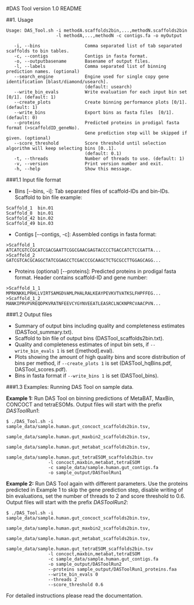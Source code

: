 #DAS Tool version 1.0 README


##1. Usage

``` 
Usage: DAS_Tool.sh -i methodA.scaffolds2bin,...,methodN.scaffolds2bin
                   -l methodA,...,methodN -c contigs.fa -o myOutput

   -i, --bins                 Comma separated list of tab separated scaffolds to bin tables.
   -c, --contigs              Contigs in fasta format.
   -o, --outputbasename       Basename of output files.
   -l, --labels               Comma separated list of binning prediction names. (optional)
   --search_engine            Engine used for single copy gene identification [blast/diamond/usearch].
                              (default: usearch)
   --write_bin_evals          Write evaluation for each input bin set [0/1]. (default: 1)
   --create_plots             Create binning performance plots [0/1]. (default: 1)
   --write_bins               Export bins as fasta files  [0/1]. (default: 0)
   --proteins                 Predicted proteins in prodigal fasta format (>scaffoldID_geneNo).
                              Gene prediction step will be skipped if given. (optional)
   --score_threshold          Score threshold until selection algorithm will keep selecting bins [0..1].
                              (default: 0.1)
   -t, --threads              Number of threads to use. (default: 1)
   -v, --version              Print version number and exit.
   -h, --help                 Show this message.

``` 


###1.1 Input file format
- Bins [\--bins, -i]: Tab separated files of scaffold-IDs and bin-IDs.
Scaffold to bin file example:
``` 
Scaffold_1	bin.01
Scaffold_8	bin.01
Scaffold_42	bin.02
Scaffold_49	bin.03
``` 
- Contigs [\--contigs, -c]: Assembled contigs in fasta format:
``` 
>Scaffold_1
ATCATCGTCCGCATCGACGAATTCGGCGAACGAGTACCCCTGACCATCTCCGATTA...
>Scaffold_2
GATCGTCACGCAGGCTATCGGAGCCTCGACCCGCAAGCTCTGCGCCTTGGAGCAGG...
``` 

- Proteins (optional) [\--proteins]: Predicted proteins in prodigal fasta format. Header contains scaffold-ID and gene number:
``` 
>Scaffold_1_1
MPRKNKKLPRHLLVIRTSAMGDVAMLPHALRALKEAYPEVKVTVATKSLFHPFFEG...
>Scaffold_1_2
MANKIPRVPVREQDPKVRATNFEEVCYGYNVEEATLEASRCLNCKNPRCVAACPVN...
```

###1.2 Output files
- Summary of output bins including quality and completeness estimates (DASTool_summary.txt).
- Scaffold to bin file of output bins (DASTool_scaffolds2bin.txt).
- Quality and completeness estimates of input bin sets, if ```--write_bin_evals 1```  is set ([method].eval).
- Plots showing the amount of high quality bins and score distribution of bins per method, if ```--create_plots 1``` is set (DASTool_hqBins.pdf, DASTool_scores.pdf).
- Bins in fasta format if ```--write_bins 1``` is set (DASTool_bins).



###1.3 Examples: Running DAS Tool on sample data.

**Example 1:**  Run DAS Tool on binning predictions of MetaBAT, MaxBin, CONCOCT and tetraESOMs. Output files will start with the prefix *DASToolRun1*:
``` 
$ ./DAS_Tool.sh -i sample_data/sample.human.gut_concoct_scaffolds2bin.tsv,
                   sample_data/sample.human.gut_maxbin2_scaffolds2bin.tsv,
                   sample_data/sample.human.gut_metabat_scaffolds2bin.tsv,
                   sample_data/sample.human.gut_tetraESOM_scaffolds2bin.tsv 
                -l concoct,maxbin,metabat,tetraESOM 
                -c sample_data/sample.human.gut_contigs.fa 
                -o sample_output/DASToolRun1
``` 

**Example 2:** Run DAS Tool again with different parameters. Use the proteins predicted in Example 1 to skip the gene prediction step, disable writing of bin evaluations, set the number of threads to 2 and score threshold to 0.6. Output files will start with the prefix *DASToolRun2*:
```
$ ./DAS_Tool.sh -i sample_data/sample.human.gut_concoct_scaffolds2bin.tsv,
                   sample_data/sample.human.gut_maxbin2_scaffolds2bin.tsv,
                   sample_data/sample.human.gut_metabat_scaffolds2bin.tsv,
                   sample_data/sample.human.gut_tetraESOM_scaffolds2bin.tsv 
                -l concoct,maxbin,metabat,tetraESOM 
                -c sample_data/sample.human.gut_contigs.fa 
                -o sample_output/DASToolRun2 
                --proteins sample_output/DASToolRun1_proteins.faa 
                --write_bin_evals 0 
                --threads 2 
                --score_threshold 0.6
```

For detailed instructions please read the documentation.
